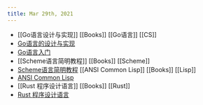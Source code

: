 ```yaml
---
title: Mar 29th, 2021
---
```


- [[Go语言设计与实现]] [[Books]]  [[Go语言]] [[CS]]
- [Go语言的设计与实现](https://draveness.me/golang/)
- [Go语言入门](https://github.com/unknwon/the-way-to-go_ZH_CN/blob/master/eBook/directory.md)
- [[Scheme语言简明教程]] [[Books]] [[Scheme]]
- [Scheme语言简明教程](https://songjinghe.github.io/TYS-zh-translation/)  [[ANSI Common Lisp]] [[Books]] [[Lisp]]
- [ANSI Common Lisp](https://acl.readthedocs.io/en/latest/index.html)
- [[Rust 程序设计语言]] [[Books]] [[Rust]]
- [Rust 程序设计语言](https://kaisery.github.io/trpl-zh-cn/)
